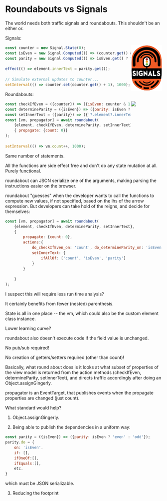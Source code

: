 # Roundabouts vs Signals

The world needs both traffic signals and roundabouts.  This shouldn't be an either or.

Signals:

<img align="right" src="https://github.com/proposal-signals/proposal-signals/blob/main/signals-logo.png" alt="Signals logo" width="100" style="max-width: 100%;">

```JavaScript
const counter = new Signal.State(0);
const isEven = new Signal.Computed(() => (counter.get() & 1) == 0);
const parity = new Signal.Computed(() => isEven.get() ? "even" : "odd");

effect(() => element.innerText = parity.get());

// Simulate external updates to counter...
setInterval(() => counter.set(counter.get() + 1), 1000);
```

Roundabouts:

<img align="right" src="https://www.trafficdepot.ca/wp-content/uploads/2020/08/reg6bb.png" width="100px">

```JavaScript
const checkIfEven = ({counter}) => ({isEven: counter & 1 === 0});
const determineParity = ({isEven}) => ({parity: isEven ? 'even' : 'odd'});
const setInnerText = ({parity}) => ({'?.element?.innerText': parity};
const [vm, propagator] = await roundabout(
    {element, checkIfEven, determineParity, setInnerText}, 
    { propagate: {count: 0}}
);

setInterval(() => vm.count++, 1000);
```

Same number of statements.

All the functions are side effect free and don't do any state mutation at all.  Purely functional.

roundabout can JSON serialize one of the arguments, making parsing the instructions easier on the browser.

roundabout "guesses" when the developer wants to call the functions to compute new values, if not specified, based on the lhs of the arrow expression.  But developers can take hold of the reigns, and decide for themselves:

```JavaScript
const [vm, propagator] = await roundabout(
    {element, checkIfEven, determineParity, setInnerText}, 
    {   
        propagate: {count: 0},
        actions:{
            do_checkIfEven_on: 'count', do_determineParity_on: 'isEven',
            setInnerText: {
                ifAllOf: ['count', 'isEven', 'parity']
            }
        }
        
    }
);
```

I suspect this will require less run time analysis?

It certainly benefits from fewer (nested) parenthesis.

State is all in one place -- the vm, which could also be the custom element class instance.

Lower learning curve?

roundabout also doesn't execute code if the field value is unchanged.

No pub/sub required!

No creation of getters/setters required (other than count)!

Basically, what round about does is it looks at what subset of properties of the view model is returned from the action methods (checkIfEven, determineParity, setInnerText), and directs traffic accordingly after doing an Object.assignGingerly.

propagator is an EventTarget, that publishes events when the propagate properties are changed (just count).

What standard would help?

1.  Object.assignGingerly.

2.  Being able to publish the dependencies in a uniform way:

```JavaScript
const parity = ({isEven}) => ({parity: isEven ? 'even' : 'odd'});
parity.do = {
    on: 'isEven'.
    if: [],
    ifOneOf:[],
    ifEquals:[],
    etc.
}
```

which must be JSON serializable.

3.  Reducing the footprint


<!--
roundabout could support deep memoization (parity), which seems like a good idea
-->



